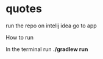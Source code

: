 # quotes
run the repo on intelij idea 
go to app

How to run

In the terminal run  **./gradlew run**

